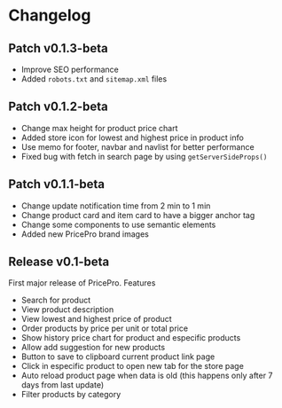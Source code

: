 # Changelog

## Patch v0.1.3-beta

- Improve SEO performance
- Added `robots.txt` and `sitemap.xml` files

## Patch v0.1.2-beta

- Change max height for product price chart
- Added store icon for lowest and highest price in product info
- Use memo for footer, navbar and navlist for better performance
- Fixed bug with fetch in search page by using `getServerSideProps()`

## Patch v0.1.1-beta

- Change update notification time from 2 min to 1 min
- Change product card and item card to have a bigger anchor tag
- Change some components to use semantic elements
- Added new PricePro brand images

## Release v0.1-beta

First major release of PricePro. Features

- Search for product
- View product description
- View lowest and highest price of product
- Order products by price per unit or total price
- Show history price chart for product and especific products
- Allow add suggestion for new products
- Button to save to clipboard current product link page
- Click in especific product to open new tab for the store page
- Auto reload product page when data is old (this happens only after 7 days from last update)
- Filter products by category
